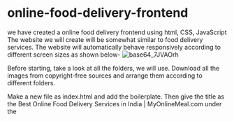 # online-food-delivery-frontend
we have created a online food delivery frontend using html, CSS, JavaScript 
The website we will create will be somewhat similar to food delivery services. The website will automatically behave responsively according to different screen sizes as shown below-
![base64_7JVAOrh](https://user-images.githubusercontent.com/61103916/134628037-10c89505-c5b7-485b-81cd-0759d86adeb7.png)

Before starting, take a look at all the folders, we will use. Download all the images from copyright-free sources and arrange them according to different folders. 

Make a new file as index.html and add the boilerplate. Then give the title as the Best Online Food Delivery Services in India | MyOnlineMeal.com under the <title> tag.  

In the above code, we have created a navbar and attached an image to it. We have then added several li’s to it like about us, contact us, etc. headings. The next step is to apply CSS to the navbar, logo, and list items. After applying it, the final result will look like as follows-

Now we will make a section below it and add a background image to it. Create a section with id as home as follows-
The next step is to customize this section with the CSS. We will target each element of the home section and customize them individually. After adding the CSS, the result will look as follows-
Now we will add CSS to this services container section and modify it accordingly. After modifying the box and images in the services section, the result will look as follows-
The next step is to add the client's section on the page or the sensors of our page. Here we can name our clients and add a picture of them. The code for it is as follows-
Now we will add CSS to this section and the first step is to convert the section after our clients should be converted into a flexbox. After applying all the CSS to this section, the result will look as follows-

Next, we will add the contact form to our website. The form will contain a name, email, phone no., and message box. The code for it is as follows-
The next step is to style our form with the help of CSS. We will differently style contact::before, contact-box, contact-box input, contact-box form, and contact-box label. After doing all the necessary changes, the form will look as follows-
The next step is to make the website responsive. For making it responsive, we will make a new file as phone.css and necessary code here. Add the file in the HTML along with media queries as follows-
After doing all the necessary changes to make the website responsive, the result will look as follows-
So I hope you must have got an idea of how to make a fully responsive website using HTML and CSS. Try to customize more things according to your needs and keep practicing.
